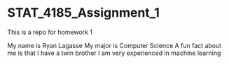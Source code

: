 # STAT_4185_Assignment_1
This is a repo for homework 1


My name is Ryan Lagasse
My major is Computer Science
A fun fact about me is that I have a twin brother
I am very experienced in machine learning